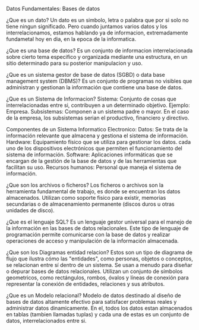 Datos Fundamentales: Bases de datos

¿Que es un dato?
Un dato es un simbolo, letra o palabra que por si solo no tiene ningun significado.
Pero cuando juntamos varios datos y los interrelacionamos, estamos hablando ya de informacion, extremadamente fundametal hoy en dia, en la epoca de la informatica.

¿Que es una base de datos?
Es un conjunto de informacion interrelacionada sobre cierto tema especifico y organizada mediante una estructura, en un sitio determinado para su posterior manipulacion y uso.

¿Que es un sistema gestor de base de datos (SGBD) o data base management system (DBMS)?
Es un conjunto de programas no visibles que administran y gestionan la información que contiene una base de datos.

¿Que es un Sistema de Informacion?
Sistema: Conjunto de cosas que interrelacionadas entre si, contribuyen a un determinado objetivo.
Ejemplo: Empresa.
Subsistemas: Componen a un sistema padre o mayor. En el caso de la empresa, los subsistemas serian el productivo, financiero y directivo.

Componentes de un Sistema Informatico Electronico:
Datos: Se trata de la información relevante que almacena y gestiona el sistema de información.
Hardware: Equipamiento físico que se utiliza para gestionar los datos. cada uno de los
dispositivos electrónicos que permiten el funcionamiento del sistema de información.
Software: Aplicaciones informáticas que se encargan de la gestión de la base de datos y de las
herramientas que facilitan su uso.
Recursos humanos: Personal que maneja el sistema de información.

¿Que son los archivos o ficheros?
Los ficheros o archivos son la herramienta fundamental de trabajo, es donde se encuentran los datos almacenados.
Utilizan como soporte fisico para existir, memorias secundarias o de almacenamiento permanente (discos duros u otras unidades de disco).

¿Que es el lenguaje SQL?
Es un lenguaje gestor universal para el manejo de la información en las bases de datos relacionales. Este tipo de lenguaje de programación permite comunicarse con la base de datos y realizar operaciones de acceso y manipulación de la información almacenada.

¿Que son los Diagramas entidad relacion?
Estos son un tipo de diagrama de flujo que ilustra cómo las "entidades", como personas, objetos o conceptos, se relacionan entre sí dentro de un sistema. Se usan a menudo para diseñar o depurar bases de datos relacionales. Utilizan un conjunto de símbolos geometricos, como rectángulos, rombos, óvalos y líneas de conexión para representar la conexión de entidades, relaciones y sus atributos.

¿Que es un Modelo relacional?
Modelo de datos destinado al diseño de bases de datos altamente efectivo para satisfacer problemas reales y administrar datos dinamicamente.
En el, todos los datos estan almacenados en tablas (tambien llamadas tuplas) y cada una de estas es un conjunto de datos, interrelacionados entre si.


